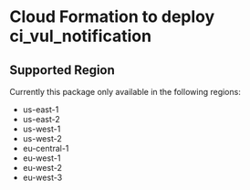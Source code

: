 # Cloud Formation to deploy ci_vul_notification

## Supported Region
Currently this package only available in the following regions:

 - us-east-1
 - us-east-2
 - us-west-1
 - us-west-2
 - eu-central-1
 - eu-west-1
 - eu-west-2
 - eu-west-3
